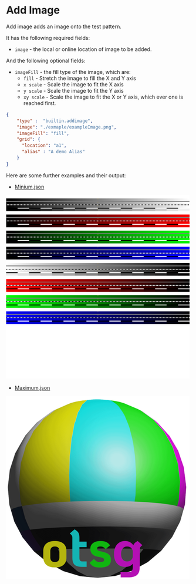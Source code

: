 # Add Image

Add image adds an image onto the test pattern.

It has the following required fields:

- `image` - the local or online location of image to be added.

And the following optional fields:

- `imageFill` - the fill type of the image, which are:
  - `fill` - Stretch the image to fill the X and Y axis
  - `x scale` - Scale the image to fit the X axis
  - `y scale` - Scale the image to fit the Y axis
  - `xy scale` -  Scale the image to fit the X or Y axis, which ever one is reached first.

```json
{
    "type" :  "builtin.addimage",
    "image": "./exmaple/exampleImage.png",
    "imageFill": "fill",
    "grid": {
      "location": "a1",
      "alias" : "A demo Alias"
    }
}
```

Here are some further examples and their output:

- [Minium.json](../../exampleJson/builtin.addimage/minimum-example.json)

![image](../../exampleJson/builtin.addimage/minimum-example.png)

- [Maximum.json](../../exampleJson/builtin.addimage/maximum-example.json)

![image](../../exampleJson/builtin.addimage/maximum-example.png)
